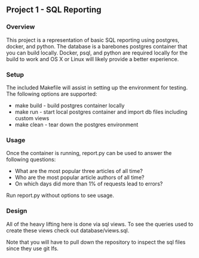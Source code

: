 ## Project 1 - SQL Reporting ##

### Overview

This project is a representation of basic SQL reporting using postgres, docker, and python.
The database is a barebones postgres container that you can build locally.  Docker, psql, 
and python are required locally for the build to work and OS X or Linux will likely provide
a better experience.

### Setup

The included Makefile will assist in setting up the environment for testing.  The following
options are supported:

  * make build - build postgres container locally
  * make run - start local postgres container and import db files including custom views
  * make clean - tear down the postgres environment

### Usage

Once the container is running, report.py can be used to answer the following questions:

  * What are the most popular three articles of all time?
  * Who are the most popular article authors of all time?
  * On which days did more than 1% of requests lead to errors?

Run report.py without options to see usage.

### Design

All of the heavy lifting here is done via sql views.  To see the queries used to create these views
check out database/views.sql.

Note that you will have to pull down the repository to inspect the sql files since they use git lfs.
